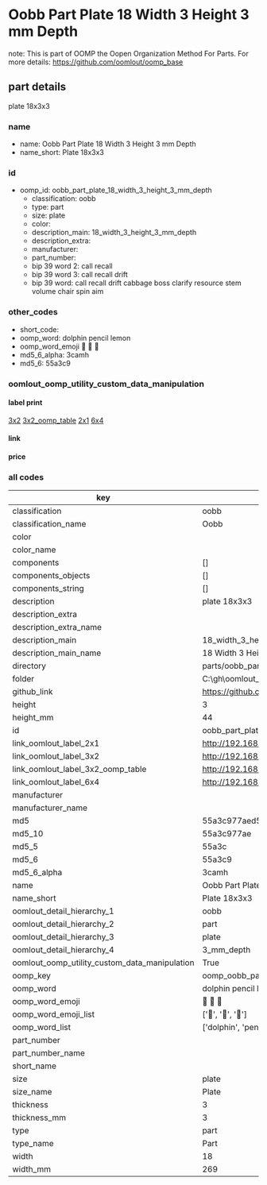 # Oobb Part Plate 18 Width 3 Height 3 mm Depth  

note: This is part of OOMP the Oopen Organization Method For Parts. For more details: https://github.com/oomlout/oomp_base

##  part details
  



plate 18x3x3



### name
* name: Oobb Part Plate 18 Width 3 Height 3 mm Depth
* name_short: Plate 18x3x3 
### id
* oomp_id: oobb_part_plate_18_width_3_height_3_mm_depth
  * classification: oobb
  * type: part
  * size: plate
  * color: 
  * description_main: 18_width_3_height_3_mm_depth
  * description_extra: 
  * manufacturer: 
  * part_number: 
  * bip 39 word 2: call recall
  * bip 39 word 3: call recall drift
  * bip 39 word: call recall drift cabbage boss clarify resource stem volume chair spin aim

### other_codes
* short_code: 
* oomp_word: dolphin pencil lemon
* oomp_word_emoji :dolphin: :pencil: :lemon:
* md5_6_alpha: 3camh
* md5_6: 55a3c9






### oomlout_oomp_utility_custom_data_manipulation
#### label print
[3x2](http://192.168.1.245:1112/?label=oomp%203camh)
[3x2_oomp_table](http://192.168.1.108:1112/?label=oomp%203camh)
[2x1](http://192.168.1.242:1112/?label=oomp%203camh)
[6x4](http://192.168.1.55:1112/?label=oomp%203camh)    

#### link

                              

#### price







### all codes 
| key | value |  
| --- | --- |  
| classification | oobb |  
| classification_name | Oobb |  
| color |  |  
| color_name |  |  
| components | [] |  
| components_objects | [] |  
| components_string | [] |  
| description | plate 18x3x3 |  
| description_extra |  |  
| description_extra_name |  |  
| description_main | 18_width_3_height_3_mm_depth |  
| description_main_name | 18 Width 3 Height 3 mm Depth |  
| directory | parts/oobb_part_plate_18_width_3_height_3_mm_depth |  
| folder | C:\gh\oomlout_oobb_version_4_generated_parts\things\oobb_part_plate_18_width_3_height_3_mm_depth |  
| github_link | https://github.com/oomlout/oomlout_oomp_part_src/tree/main/parts/oobb_part_plate_18_width_3_height_3_mm_depth |  
| height | 3 |  
| height_mm | 44 |  
| id | oobb_part_plate_18_width_3_height_3_mm_depth |  
| link_oomlout_label_2x1 | http://192.168.1.242:1112/?label=oomp%203camh |  
| link_oomlout_label_3x2 | http://192.168.1.245:1112/?label=oomp%203camh |  
| link_oomlout_label_3x2_oomp_table | http://192.168.1.108:1112/?label=oomp%203camh |  
| link_oomlout_label_6x4 | http://192.168.1.55:1112/?label=oomp%203camh |  
| manufacturer |  |  
| manufacturer_name |  |  
| md5 | 55a3c977aed556f0a78d11fa85acd903 |  
| md5_10 | 55a3c977ae |  
| md5_5 | 55a3c |  
| md5_6 | 55a3c9 |  
| md5_6_alpha | 3camh |  
| name | Oobb Part Plate 18 Width 3 Height 3 mm Depth |  
| name_short | Plate 18x3x3  |  
| oomlout_detail_hierarchy_1 | oobb |  
| oomlout_detail_hierarchy_2 | part |  
| oomlout_detail_hierarchy_3 | plate |  
| oomlout_detail_hierarchy_4 | 3_mm_depth |  
| oomlout_oomp_utility_custom_data_manipulation | True |  
| oomp_key | oomp_oobb_part_plate_18_width_3_height_3_mm_depth |  
| oomp_word | dolphin pencil lemon |  
| oomp_word_emoji | :dolphin: :pencil: :lemon: |  
| oomp_word_emoji_list | [':dolphin:', ':pencil:', ':lemon:'] |  
| oomp_word_list | ['dolphin', 'pencil', 'lemon'] |  
| part_number |  |  
| part_number_name |  |  
| short_name |  |  
| size | plate |  
| size_name | Plate |  
| thickness | 3 |  
| thickness_mm | 3 |  
| type | part |  
| type_name | Part |  
| width | 18 |  
| width_mm | 269 |  
